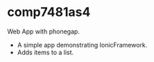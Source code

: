 # comp7481as4
Web App with phonegap.

- A simple app demonstrating IonicFramework.
- Adds items to a list.
